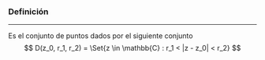 ### Definición
---
Es el conjunto de puntos dados por el siguiente conjunto $$ D(z_0, r_1, r_2) = \Set{z \in \mathbb{C} : r_1 < |z - z_0| < r_2} $$